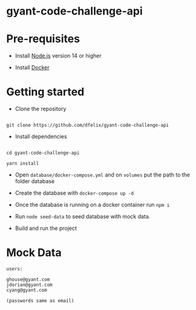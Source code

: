 # gyant-code-challenge-api

# Pre-requisites

- Install [Node.js](https://nodejs.org/en/) version 14 or higher

- Install [Docker](https://www.docker.com/)

# Getting started

- Clone the repository

```

git clone https://github.com/dfelix/gyant-code-challenge-api

```

- Install dependencies

```

cd gyant-code-challenge-api

yarn install

```

- Open `database/docker-compose.yml` and on `volumes` put the path to the folder database

- Create the database with `docker-compose up -d`

- Once the database is running on a docker container run `npm i`

- Run `node seed-data` to seed database with mock data.

- Build and run the project

# Mock Data

```
users:

ghouse@gyant.com
jdorian@gyant.com
cyang@gyant.com

(passwords same as email)
```
